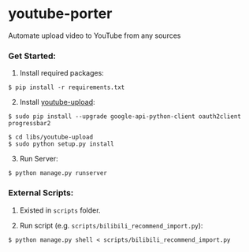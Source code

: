 # youtube-porter
Automate upload video to YouTube from any sources

### Get Started:

1. Install required packages:
```
$ pip install -r requirements.txt
```

2. Install [youtube-upload](https://github.com/tokland/youtube-upload):
```
$ sudo pip install --upgrade google-api-python-client oauth2client progressbar2

$ cd libs/youtube-upload
$ sudo python setup.py install
```

3. Run Server:
```
$ python manage.py runserver
```

### External Scripts:
1. Existed in ```scripts``` folder.

2. Run script (e.g. ```scripts/bilibili_recommend_import.py```):
```
$ python manage.py shell < scripts/bilibili_recommend_import.py
```
